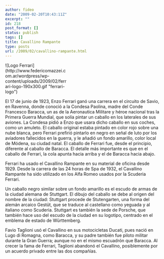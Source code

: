 ```yaml
---
author: fideo
date: "2009-02-20T10:43:11Z"
excerpt: ""
id: 218
post_format: []
status: publish
tags: []
title: Cavallino Rampante
type: posts
url: /2009/02/cavallino-rampante.html
---
```

<div class="mceTemp"><dl class="wp-caption alignleft" id="attachment_221" style="width: 200px;"><dt class="wp-caption-dt">![Logo Ferrari](http://www.federicomazzei.com.ar/wordpress/wp-content/uploads/2009/02/ferrari-logo-190x300.gif "ferrari-logo")</dt></dl></div>El 17 de junio de 1923, Enzo Ferrari ganó una carrera en el circuito de Savio, en Ravenna, donde conoció a la Condesa Paolina, madre del Conde Francesco Baracca, un as de la Aeronautica Militare y héroe nacional tras la Primera Guerra Mundial, que solía pintar un caballo en los laterales de sus aviones. La Condesa pidió a Enzo que usara dicho caballo en sus coches, como un amuleto. El caballo original estaba pintado en color rojo sobre una nube blanca, pero Ferrari prefirió pintarlo en negro en señal de luto por los aviadores fallecidos en la guerra, y le añadió un fondo amarillo, color local de Módena, su ciudad natal. El caballo de Ferrari fue, desde el principio, diferente al caballo de Baracca. El detalle más importante es que en el caballo de Ferrari, la cola apunta hacia arriba y el de Baracca hacia abajo.

Ferrari ha usado el Cavallino Rampante en su material de oficina desde 1929. Desde la carrera de las 24 horas de Spa de 1932, el Cavallino Rampante ha sido utilizado en los Alfa Romeo usados por la Scuderia Ferrari.

Un caballo negro similar sobre un fondo amarillo es el escudo de armas de la ciudad alemana de Stuttgart. El dibujo del caballo se debe al origen del nombre de la ciudad: Stuttgart procede de Stutengarten, una forma del alemán arcaico Gestüt, que se traduce al castellano como yeguada y al italiano como Scuderia. Stuttgart es también la sede de Porsche, que también hace uso del escudo de la ciudad en su logotipo, centrado en el emblema de estado de Württemberg.

Favio Taglioni usó el Cavallino en sus motocicletas Ducati, pues nació en Lugo di Romagna, como Baracca, y su padre también fue piloto militar durante la Gran Guerra; aunque no en el mismo escuadrón que Baracca. Al crecer la fama de Ferrari, Taglioni abandonó el Cavallino, posiblemente por un acuerdo privado entre las dos compañías.
